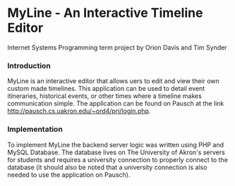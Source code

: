 # MyLine - An Interactive Timeline Editor
Internet Systems Programming term project by Orion Davis and Tim Synder

### Introduction
MyLine is an interactive editor that allows uers to edit and view their own custom made timelines.  This application can be used to detail event itineraries, historical events, or other times where a timeline makes communication simple.  The application can be found on Pausch at the link <a href="http://pausch.cs.uakron.edu/~ord4/prj/login.php">http://pausch.cs.uakron.edu/~ord4/prj/login.php</a>.

### Implementation
To implement MyLine the backend server logic was written using PHP and MySQL Database.  The database lives on The University of Akron's servers for students and requires a university connection to properly connect to the database (it should also be noted that a university connection is also needed to use the application on Pausch).